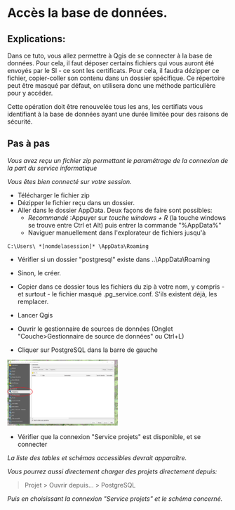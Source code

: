 # Accès la base de données.



## Explications:
Dans ce tuto, vous allez permettre à Qgis de se connecter à la base de données. Pour cela, il faut déposer certains fichiers
qui vous auront été envoyés par le SI  - ce sont les certificats.
Pour cela, il faudra dézipper ce fichier, copier-coller son contenu dans un dossier spécifique. 
Ce répertoire peut être masqué par défaut, on utilisera donc une méthode particulière pour y accéder. 

Cette opération doit être renouvelée tous les ans, les certifiats vous identifiant à la base de données ayant une durée
limitée pour des raisons de sécurité. 


## Pas à pas

 _Vous avez reçu un fichier zip permettant le paramétrage de la connexion de la part du service informatique_
 
 _Vous êtes bien connecté sur votre session._


- Télécharger le fichier zip 
- Dézipper le fichier reçu dans un dossier. 
- Aller dans le dossier AppData. Deux façons de faire sont possibles:
	- _Recommandé_ :Appuyer sur  _touche windows + R_ (la touche windows se trouve entre Ctrl et Alt) puis entrer la commande "%AppData%"
	- Naviguer manuellement dans l'explorateur de fichiers jusqu'à
```
C:\Users\ *[nomdelasession]* \AppData\Roaming
```

- Vérifier si un dossier "postgresql" existe dans ..\AppData\Roaming  
- Sinon, le créer.

- Copier dans ce dossier tous les fichiers du zip à votre nom, y compris - et surtout - le fichier masqué .pg_service.conf. S'ils existent déjà, les remplacer.


- Lancer Qgis

- Ouvrir le gestionnaire de sources de données (Onglet "Couche>Gestionnaire de source de données" ou Ctrl+L) 

- Cliquer sur PostgreSQL dans la barre de gauche
<img src="./img/gestionnaire_sources_pg.png" alt= “” width="50%" height="50%"> 

- Vérifier que la connexion "Service projets" est disponible, et se connecter

_La liste des tables et schémas accessibles devrait apparaître._

_Vous pourrez aussi directement charger des projets directement depuis:_
> Projet > Ouvrir depuis... > PostgreSQL

_Puis en choisissant la connexion "Service projets" et le schéma concerné._




